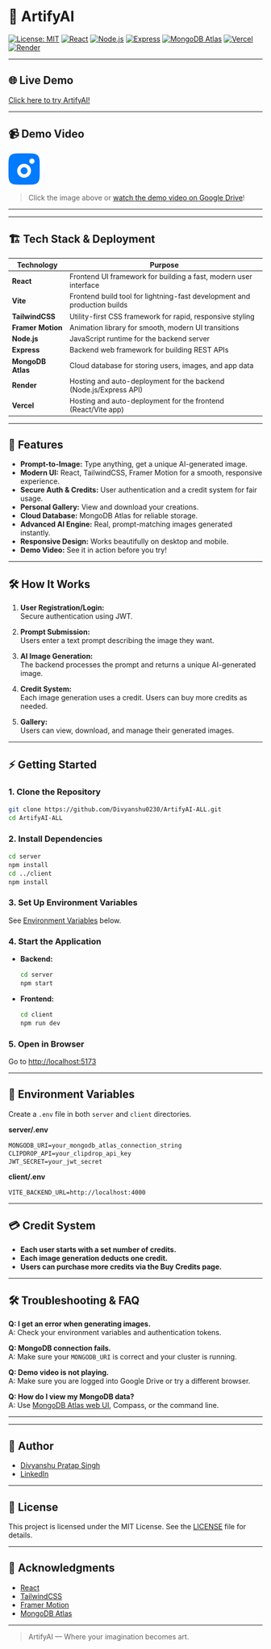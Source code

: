 # 🎨 ArtifyAI

[![License: MIT](https://img.shields.io/badge/License-MIT-yellow.svg)](LICENSE)
[![React](https://img.shields.io/badge/React-19.0.0-61DAFB?logo=react)](https://reactjs.org/)
[![Node.js](https://img.shields.io/badge/Node.js-18.20.8-339933?logo=node.js)](https://nodejs.org/)
[![Express](https://img.shields.io/badge/Express-4.21.2-000000?logo=express)](https://expressjs.com/)
[![MongoDB Atlas](https://img.shields.io/badge/MongoDB-Atlas-47A248?logo=mongodb)](https://www.mongodb.com/atlas)
[![Vercel](https://img.shields.io/badge/Frontend-Vercel-black?logo=vercel)](https://vercel.com/)
[![Render](https://img.shields.io/badge/Backend-Render-46E3B7?logo=render)](https://render.com/)

---

## 🌐 Live Demo

[Click here to try ArtifyAI!](https://artify-ai-all.vercel.app)

---

## 📹 Demo Video

[![Watch the demo](client/public/favicon.svg)](https://drive.google.com/file/d/1c37mFzeVF72MhH8bY9vpuADPb6eq7P2d/view?usp=sharing)

> Click the image above or [watch the demo video on Google Drive](https://drive.google.com/file/d/1c37mFzeVF72MhH8bY9vpuADPb6eq7P2d/view?usp=sharing)!

---


---

## 🏗️ Tech Stack & Deployment

| Technology      | Purpose                                                                 |
|----------------|-------------------------------------------------------------------------|
| **React**      | Frontend UI framework for building a fast, modern user interface         |
| **Vite**       | Frontend build tool for lightning-fast development and production builds |
| **TailwindCSS**| Utility-first CSS framework for rapid, responsive styling               |
| **Framer Motion** | Animation library for smooth, modern UI transitions                  |
| **Node.js**    | JavaScript runtime for the backend server                                |
| **Express**    | Backend web framework for building REST APIs                             |
| **MongoDB Atlas** | Cloud database for storing users, images, and app data               |
| **Render**     | Hosting and auto-deployment for the backend (Node.js/Express API)        |
| **Vercel**     | Hosting and auto-deployment for the frontend (React/Vite app)            |

---

## 🚀 Features

- **Prompt-to-Image:** Type anything, get a unique AI-generated image.
- **Modern UI:** React, TailwindCSS, Framer Motion for a smooth, responsive experience.
- **Secure Auth & Credits:** User authentication and a credit system for fair usage.
- **Personal Gallery:** View and download your creations.
- **Cloud Database:** MongoDB Atlas for reliable storage.
- **Advanced AI Engine:** Real, prompt-matching images generated instantly.
- **Responsive Design:** Works beautifully on desktop and mobile.
- **Demo Video:** See it in action before you try!

---

## 🛠️ How It Works

1. **User Registration/Login:**  
   Secure authentication using JWT.

2. **Prompt Submission:**  
   Users enter a text prompt describing the image they want.

3. **AI Image Generation:**  
   The backend processes the prompt and returns a unique AI-generated image.

4. **Credit System:**  
   Each image generation uses a credit. Users can buy more credits as needed.

5. **Gallery:**  
   Users can view, download, and manage their generated images.

---

## ⚡ Getting Started

### 1. Clone the Repository

```bash
git clone https://github.com/Divyanshu0230/ArtifyAI-ALL.git
cd ArtifyAI-ALL
```

### 2. Install Dependencies

```bash
cd server
npm install
cd ../client
npm install
```

### 3. Set Up Environment Variables

See [Environment Variables](#environment-variables) below.

### 4. Start the Application

- **Backend:**  
  ```bash
  cd server
  npm start
  ```
- **Frontend:**  
  ```bash
  cd client
  npm run dev
  ```

### 5. Open in Browser

Go to [http://localhost:5173](http://localhost:5173)

---

## 🔑 Environment Variables

Create a `.env` file in both `server` and `client` directories.

**server/.env**
```
MONGODB_URI=your_mongodb_atlas_connection_string
CLIPDROP_API=your_clipdrop_api_key
JWT_SECRET=your_jwt_secret
```

**client/.env**
```
VITE_BACKEND_URL=http://localhost:4000
```

---

## 💳 Credit System

- **Each user starts with a set number of credits.**
- **Each image generation deducts one credit.**
- **Users can purchase more credits via the Buy Credits page.**

---

## 🛠️ Troubleshooting & FAQ

**Q: I get an error when generating images.**  
A: Check your environment variables and authentication tokens.

**Q: MongoDB connection fails.**  
A: Make sure your `MONGODB_URI` is correct and your cluster is running.

**Q: Demo video is not playing.**  
A: Make sure you are logged into Google Drive or try a different browser.

**Q: How do I view my MongoDB data?**  
A: Use [MongoDB Atlas web UI](https://cloud.mongodb.com/), Compass, or the command line.

---


---

## 👤 Author

- [Divyanshu Pratap Singh](https://github.com/Divyanshu0230)
- [LinkedIn](https://www.linkedin.com/in/divyanshu-pratap-singh-304546251/)

---

## 📄 License

This project is licensed under the MIT License. See the [LICENSE](LICENSE) file for details.

---

## 🙏 Acknowledgments

- [React](https://reactjs.org/)
- [TailwindCSS](https://tailwindcss.com/)
- [Framer Motion](https://www.framer.com/motion/)
- [MongoDB Atlas](https://www.mongodb.com/atlas)

---

> ArtifyAI — Where your imagination becomes art.
